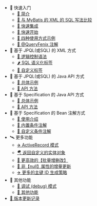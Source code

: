 - 🍒 快速入门
  - [🍑 简介](README)
  - [🍎 与 MyBatis 的 XML 的 SQL 写法比较](compare-mybatis)
  - [🍋 快速集成](quick-install)
  - [🍇 快速开始](quick-start)
  - [🍉 四种使用方式示例](usage-example)
  - [🍓 @QueryFenix 注解](queryfenix-introduction)
- 🥦 基于 JPQL(或SQL) 的 XML 方式
  - [🍆 逻辑控制语法](xml/logic-control)
  - [🌶️ SQL 语义化标签](xml/xml-tags)
  - [🍄 自定义标签](xml/custom-tag)
- 🥩 基于 JPQL(或SQL) 的 Java API 方式
  - [🍗 总体示例](java/example)
  - [🍖 API 方法](java/main-method)
- 🍔 基于 Specification 的 Java API 方式
  - [🍕 总体示例](sp-api/example)
  - [🌭 API 方法](sp-api/main-method)
- 🍚 基于 Specification 的 Bean 注解方式
  - [🥣 使用介绍](sp-bean/introduction)
  - [🥗 内置条件注解](sp-bean/annotations)
  - [🍜 自定义条件注解](sp-bean/custom-annotation)
- 🛰️ 更多功能
  - [✈️ ActiveRecord 模式](cud/active-record)
  - [🪂 返回自定义的实体对象](more/custom-entity)
  - [🚀 更高效的【批量增删改】](cud/fast-batch-cud)
  - [🚁 非【null】属性的增量更新](cud/not-null-update)
  - [✈️ 更多的主键 ID 生成策略](cud/id-generator)
- 🍬 其他功能
  - [🐛 调试 (debug) 模式](more/debug-mode)
  - [🐝 其他功能](more/other-features)
- [🍹 版本更新记录](CHANGELOG)
